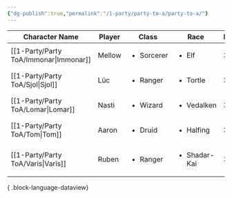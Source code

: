 ```yaml
---
{"dg-publish":true,"permalink":"/1-party/party-to-a/party-to-a/"}
---
```


| Character Name                            | Player | Class                      | Race                         | level | Role   |
| ----------------------------------------- | ------ | -------------------------- | ---------------------------- | ----- | ------ |
| [[1-Party/Party ToA/Immonar\|Immonar]] | Mellow | <ul><li>Sorcerer</li></ul> | <ul><li>Elf</li></ul>        | 3     | Player |
| [[1-Party/Party ToA/Sjol\|Sjol]]       | Lüc    | <ul><li>Ranger</li></ul>   | <ul><li>Tortle</li></ul>     | 3     | Player |
| [[1-Party/Party ToA/Lomar\|Lomar]]     | Nasti  | <ul><li>Wizard</li></ul>   | <ul><li>Vedalken</li></ul>   | 3     | Player |
| [[1-Party/Party ToA/Tom\|Tom]]         | Aaron  | <ul><li>Druid</li></ul>    | <ul><li>Halfing</li></ul>    | 3     | Player |
| [[1-Party/Party ToA/Varis\|Varis]]     | Ruben  | <ul><li>Ranger</li></ul>   | <ul><li>Shadar-Kai</li></ul> | 3     | Player |

{ .block-language-dataview}